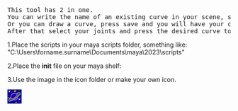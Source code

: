 <pre>
This tool has 2 in one.
You can write the name of an existing curve in your scene, select your joints and then create FKchain.
Or you can draw a curve, press save and you will have your curve saved in your custom library. 
After that select your joints and press the desired curve to create your chain.
</pre>

1.Place the scripts in your maya scripts folder, something like: "C:\Users\forname.surname\Documents\maya\2023\scripts"

2.Place the __init__ file on your maya shelf:

3.Use the image in the icon folder or make your own icon.

![control_icon](icon/CTRL_CREATOR_Vinc.png)
